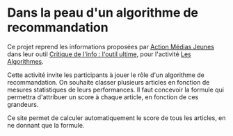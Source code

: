 # Dans la peau d'un algorithme de recommandation

Ce projet reprend les informations proposées par [Action Médias Jeunes](https://www.actionmediasjeunes.be/) dans leur outil [Critique de l'info : l'outil ultime](https://acmj.be/outilultime/), pour l'activité [Les Algorithmes](https://acmj.be/outilultime/les-algorithmes/).

Cette activité invite les participants à jouer le rôle d'un algorithme de recommandation. On souhaite classer plusieurs articles en fonction de mesures statistiques de leurs performances. Il faut concevoir la formule qui permettra d'attribuer un score à chaque article, en fonction de ces grandeurs.
        
Ce site permet de calculer automatiquement le score de tous les articles, en ne donnant que la formule.